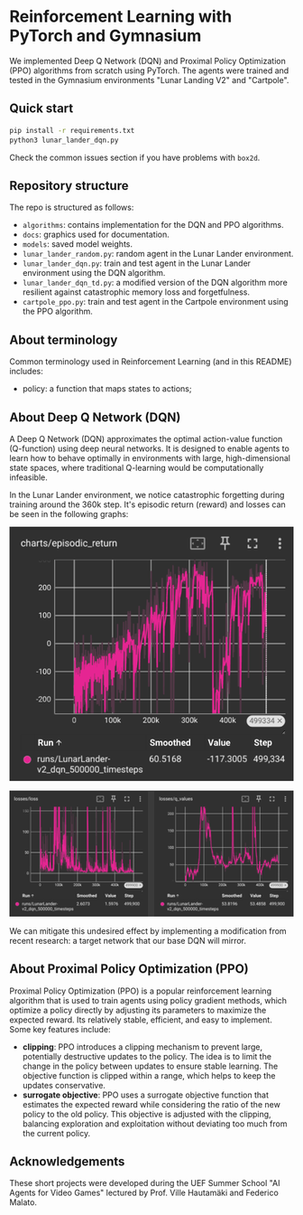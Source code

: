 # Reinforcement Learning with PyTorch and Gymnasium

We implemented Deep Q Network (DQN) and Proximal Policy Optimization (PPO) algorithms from scratch using PyTorch. The agents were trained and tested in the Gymnasium environments "Lunar Landing V2" and "Cartpole".

## Quick start

```sh
pip install -r requirements.txt
python3 lunar_lander_dqn.py
```

Check the common issues section if you have problems with `box2d`.

## Repository structure

The repo is structured as follows:

- `algorithms`: contains implementation for the DQN and PPO algorithms.
- `docs`: graphics used for documentation.
- `models`: saved model weights.
- `lunar_lander_random.py`: random agent in the Lunar Lander environment.
- `lunar_lander_dqn.py`: train and test agent in the Lunar Lander environment using the DQN algorithm.
- `lunar_lander_dqn_td.py`: a modified version of the DQN algorithm more resilient against catastrophic memory loss and forgetfulness.
- `cartpole_ppo.py`: train and test agent in the Cartpole environment using the PPO algorithm.

## About terminology

Common terminology used in Reinforcement Learning (and in this README) includes:

- policy: a function that maps states to actions;

## About Deep Q Network (DQN)

A Deep Q Network (DQN) approximates the optimal action-value function (Q-function) using deep neural networks. It is designed to enable agents to learn how to behave optimally in environments with large, high-dimensional state spaces, where traditional Q-learning would be computationally infeasible.

In the Lunar Lander environment, we notice catastrophic forgetting during training around the 360k step. It's episodic return (reward) and losses can be seen in the following graphs:

![Episodic return](docs/lunar_lander_dqn/episodic_return.png)

![Loss and q values charts](docs/lunar_lander_dqn/loss.png)

We can mitigate this undesired effect by implementing a modification from recent research: a target network that our base DQN will mirror.

## About Proximal Policy Optimization (PPO)

Proximal Policy Optimization (PPO) is a popular reinforcement learning algorithm that is used to train agents using policy gradient methods, which optimize a policy directly by adjusting its parameters to maximize the expected reward. Its relatively stable, efficient, and easy to implement. Some key features include:

- **clipping**: PPO introduces a clipping mechanism to prevent large, potentially destructive updates to the policy. The idea is to limit the change in the policy between updates to ensure stable learning. The objective function is clipped within a range, which helps to keep the updates conservative.
- **surrogate objective**: PPO uses a surrogate objective function that estimates the expected reward while considering the ratio of the new policy to the old policy. This objective is adjusted with the clipping, balancing exploration and exploitation without deviating too much from the current policy.

## Acknowledgements

These short projects were developed during the UEF Summer School "AI Agents for Video Games" lectured by Prof. Ville Hautamäki and Federico Malato.
